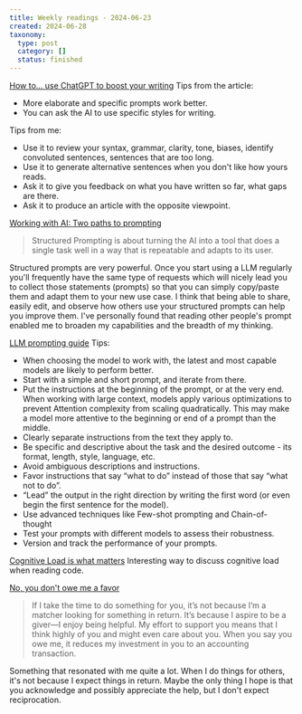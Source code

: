 ```yaml
---
title: Weekly readings - 2024-06-23
created: 2024-06-28
taxonomy:
  type: post
  category: []
  status: finished
---
```


[How to... use ChatGPT to boost your writing](https://oneusefulthing.substack.com/p/how-to-use-chatgpt-to-boost-your)
Tips from the article:
* More elaborate and specific prompts work better.
* You can ask the AI to use specific styles for writing.

Tips from me:
* Use it to review your syntax, grammar, clarity, tone, biases, identify convoluted sentences, sentences that are too long. 
* Use it to generate alternative sentences when you don't like how yours reads.
* Ask it to give you feedback on what you have written so far, what gaps are there.
* Ask it to produce an article with the opposite viewpoint.

[Working with AI: Two paths to prompting](https://www.oneusefulthing.org/p/working-with-ai-two-paths-to-prompting)
> Structured Prompting is about turning the AI into a tool that does a single task well in a way that is repeatable and adapts to its user.

Structured prompts are very powerful. Once you start using a LLM regularly you'll frequently have the same type of requests which will nicely lead you to collect those statements (prompts) so that you can simply copy/paste them and adapt them to your new use case. I think that being able to share, easily edit, and observe how others use your structured prompts can help you improve them. I've personally found that reading other people's prompt enabled me to broaden my capabilities and the breadth of my thinking.

[LLM prompting guide](https://huggingface.co/docs/transformers/main/en/tasks/prompting)
Tips: 
* When choosing the model to work with, the latest and most capable models are likely to perform better.
* Start with a simple and short prompt, and iterate from there.
* Put the instructions at the beginning of the prompt, or at the very end. When working with large context, models apply various optimizations to prevent Attention complexity from scaling quadratically. This may make a model more attentive to the beginning or end of a prompt than the middle.
* Clearly separate instructions from the text they apply to.
* Be specific and descriptive about the task and the desired outcome - its format, length, style, language, etc.
* Avoid ambiguous descriptions and instructions.
* Favor instructions that say “what to do” instead of those that say “what not to do”.
* “Lead” the output in the right direction by writing the first word (or even begin the first sentence for the model).
* Use advanced techniques like Few-shot prompting and Chain-of-thought
* Test your prompts with different models to assess their robustness.
* Version and track the performance of your prompts.

[Cognitive Load is what matters](https://github.com/zakirullin/cognitive-load/blob/main/README.md)
Interesting way to discuss cognitive load when reading code.

[No, you don't owe me a favor](https://adamgrant.substack.com/p/no-you-dont-owe-me-a-favor)
> If I take the time to do something for you, it’s not because I’m a matcher looking for something in return. It’s because I aspire to be a giver—I enjoy being helpful. My effort to support you means that I think highly of you and might even care about you. When you say you owe me, it reduces my investment in you to an accounting transaction.

Something that resonated with me quite a lot. When I do things for others, it's not because I expect things in return. Maybe the only thing I hope is that you acknowledge and possibly appreciate the help, but I don't expect reciprocation.
